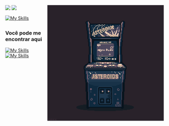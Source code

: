 <img  align="right" src="download.gif" height='370px' width='370px'>
<img  height="180em" src="https://github-readme-stats.vercel.app/api?username=rabelzx&show_icons=true&border_color=00000000&include_all_commits=true&count_private=true"/>
<img  height="150em"  src="https://github-readme-stats.vercel.app/api/top-langs?username=rabelzx&hide_border=true&layout=compact">
  
<br>

[![My Skills](https://skillicons.dev/icons?i=js,react,html,css,c,cpp,docker,kubernetes,grafana)](#)

##


### Você pode me encontrar aqui

[![My Skills](https://skillicons.dev/icons?i=gmail)](https://mail.google.com/mail/?view=cm&fs=1&to=eric.rabelo21@gmail.com)
[![My Skills](https://skillicons.dev/icons?i=linkedin)](https://www.linkedin.com/in/rabelzx/)

